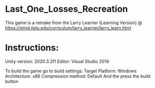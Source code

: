 # Last_One_Losses_Recreation

This game is a remake from the Larry Learner (Learning Version) @ https://mind.ilstu.edu/curriculum/larry_learner/larry_learn.html

# Instructions:

Unity version: 2020.3.2f1
Editor: Visual Studio 2019

To build the game go to build settings:
Target Platform: Windows
Architecture: x86
Compression method: Default
And the press the build button